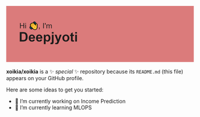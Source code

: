 <p align="center">
  <img src="https://github.com/xoikia/xoikia/blob/main/header.png" alt="Hii">
</p>



**xoikia/xoikia** is a ✨ _special_ ✨ repository because its `README.md` (this file) appears on your GitHub profile.

Here are some ideas to get you started:

- 🔭 I’m currently working on Income Prediction
- 🌱 I’m currently learning MLOPS

